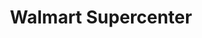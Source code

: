 ---
title: "Walmart Supercenter"
url: /raleigh/walmart-supercenter-glenwood-avenue/
shop: supermarket
---